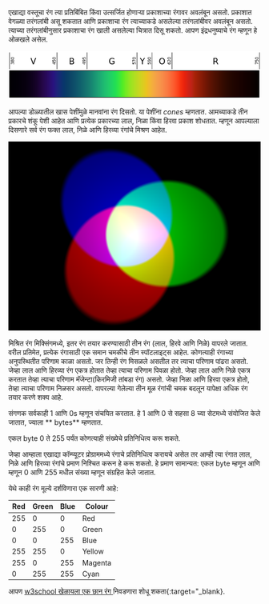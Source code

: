 एखाद्या वस्तूचा रंग त्या प्रतिबिंबित किंवा उत्सर्जित होणार्‍या प्रकाशाच्या रंगावर अवलंबून असतो. प्रकाशात वेगळ्या तरंगलांबी असू शकतात आणि प्रकाशाचा रंग त्याच्याकडे असलेल्या तरंगलांबीवर अवलंबून असतो. त्याच्या तरंगलांबीनुसार प्रकाशाचा रंग खाली असलेल्या चित्रात दिसू शकतो. आपण इंद्रधनुष्याचे रंग म्हणून हे ओळखले असेल.

![Visible spectrum](images/linear-visible-spectrum.png)

आपल्या डोळ्यातील खास पेशींमुळे मानवांना रंग दिसतो. या पेशींना *cones* म्हणतात. आमच्याकडे तीन प्रकारचे शंकू पेशी आहेत आणि प्रत्येक प्रकारच्या लाल, निळा किंवा हिरवा प्रकाश शोधतात. म्हणून आपल्याला दिसणारे सर्व रंग फक्त लाल, निळे आणि हिरव्या रंगांचे मिश्रण आहेत.

![Additive colour mixing](images/additive-colour-mixing.png)

मिश्रित रंग मिक्सिंगमध्ये, इतर रंग तयार करण्यासाठी तीन रंग (लाल, हिरवे आणि निळे) वापरले जातात. वरील प्रतिमेत, प्रत्येक रंगासाठी एक समान चमकीचे तीन स्पॉटलाइट्स आहेत. कोणत्याही रंगाच्या अनुपस्थितीत परिणाम काळा असतो. जर तिन्ही रंग मिसळले असतील तर त्याचा परिणाम पांढरा असतो. जेव्हा लाल आणि हिरव्या रंग एकत्र होतात तेव्हा त्याचा परिणाम पिवळा होतो. जेव्हा लाल आणि निळे एकत्र करतात तेव्हा त्याचा परिणाम मॅजेन्टा(किरमिजी तांबडा रंग) असतो. जेव्हा निळा आणि हिरवा एकत्र होतो, तेव्हा त्याचा परिणाम निळसर असतो. वापरल्या गेलेल्या तीन मूळ रंगांची चमक बदलून यापेक्षा अधिक रंग तयार करणे शक्य आहे.

संगणक सर्वकाही 1 आणि 0s म्हणून संचयित करतात. हे 1 आणि 0 से सहसा 8 च्या सेटमध्ये संयोजित केले जातात, ज्याला ** bytes** म्हणतात.

एकल  byte 0 ते 255 पर्यंत कोणत्याही संख्येचे प्रतिनिधित्व करू शकते.

जेव्हा आम्हाला एखाद्या कॉम्प्यूटर प्रोग्राममध्ये रंगाचे प्रतिनिधित्व करायचे असेल तर आम्ही त्या रंगात लाल, निळे आणि हिरव्या रंगांचे प्रमाण निश्चित करून हे करू शकतो. हे प्रमाण सामान्यत: एकल byte  म्हणून आणि म्हणून 0 आणि 255 मधील संख्या म्हणून संग्रहित केले जातात.

येथे काही रंग मूल्ये दर्शविणारा एक सारणी आहे:

| Red | Green | Blue | Colour  |
| --- | ----- | ---- | ------- |
| 255 | 0     | 0    | Red     |
| 0   | 255   | 0    | Green   |
| 0   | 0     | 255  | Blue    |
| 255 | 255   | 0    | Yellow  |
| 255 | 0     | 255  | Magenta |
| 0   | 255   | 255  | Cyan    |

आपण [w3school खेळायला एक छान रंग ](https://www.w3schools.com/colors/colors_rgb.asp) निवडणारा शोधू शकता{:target="_blank}.